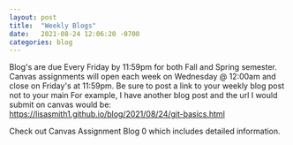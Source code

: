 ```yaml
---
layout: post
title:  "Weekly Blogs"
date:   2021-08-24 12:06:20 -0700
categories: blog 
---
```

Blog's are due Every Friday by 11:59pm for both Fall and Spring semester. Canvas assignments will open each week on Wednesday @ 12:00am and close on Friday's at 11:59pm. Be sure to post a link to your weekly blog post not to your main For example, I have another blog post and the url I would submit on canvas would be: 
<https://lisasmith1.github.io/blog/2021/08/24/git-basics.html>

Check out Canvas Assignment Blog 0 which includes detailed information.
